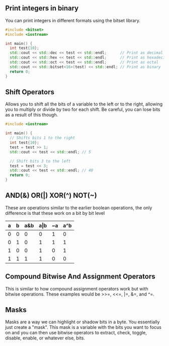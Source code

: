 ## Print integers in binary
You can print integers in different formats using the bitset library.
```C++
#include <bitset>
#include <iostream>

int main() {
  int test{10};
  std::cout << std::dec << test << std::endl;      // Print as decimal
  std::cout << std::hex << test << std::endl;      // Print as hexadecimal
  std::cout << std::oct << test << std::endl;      // Print as octal
  std::cout << std::bitset<16>(test) << std::endl; // Print as binary
  return 0;
}
```

## Shift Operators
Allows you to shift all the bits of a variable to the left or to the right, allowing you to multiply or divide by two for each shift. Be careful, you can lose bits as a result of this though.
```C++
#include <iostream>

int main() {
  // Shifts bits 1 to the right
  int test{10};
  test = test >> 1;
  std::cout << test << std::endl; // 5

  // Shift bits 3 to the left
  test = test << 3;
  std::cout << test << std::endl; // 40
  return 0;
}
```

## AND(&) OR(|) XOR(^) NOT(~)
These are operations similar to the earlier boolean operations, the only difference is that these work on a bit by bit level

| a   | b   | a&b | a\|b | ~a  | a^b |
| --- | --- | --- | ---- | --- | --- |
| 0   | 0   | 0   | 0    | 1   | 0   |
| 0   | 1   | 0   | 1    | 1   | 1   |
| 1   | 0   | 0   | 1    | 0   | 1   |
| 1   | 1   | 1   | 1    | 0   | 0   |

## Compound Bitwise And Assignment Operators
This is similar to how compound assignment operators work but with bitwise operations. These examples would be >>=, <<=, |=, &=, and ^=.

## Masks
Masks are a way we can highlight or shadow bits in a byte. You essentially just create a "mask". This mask is a variable with the bits you want to focus on and you can then use bitwise operators to extract, check, toggle, disable, enable, or whatever else, bits.